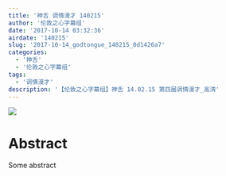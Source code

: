 ```yaml
---
title: '神舌 调情漫才 140215'
author: '伦敦之心字幕组'
date: '2017-10-14 03:32:36'
airdate: '140215'
slug: '2017-10-14_godtongue_140215_0d1426a7'
categories: 
  - '神舌'
  - '伦敦之心字幕组'
tags: 
  - '调情漫才'
description: '【伦敦之心字幕组】神舌 14.02.15 第四届调情漫才_高清'
---
```


![](https://i.imgur.com/5jjb7hW.jpg)
# Abstract
Some abstract
